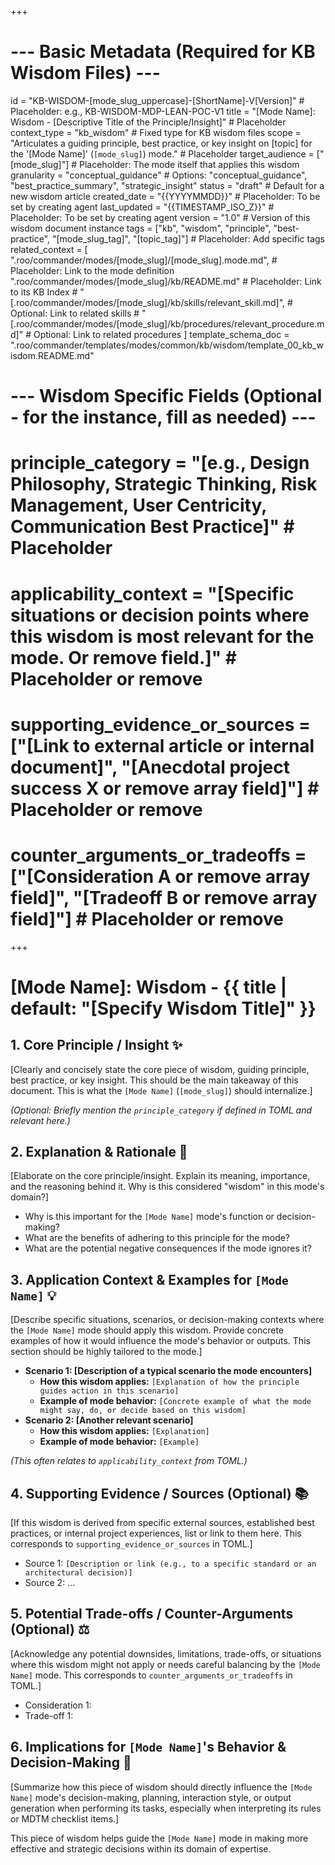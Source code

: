 +++
# --- Basic Metadata (Required for KB Wisdom Files) ---
id = "KB-WISDOM-[mode_slug_uppercase]-[ShortName]-V[Version]" # Placeholder: e.g., KB-WISDOM-MDP-LEAN-POC-V1
title = "[Mode Name]: Wisdom - [Descriptive Title of the Principle/Insight]" # Placeholder
context_type = "kb_wisdom" # Fixed type for KB wisdom files
scope = "Articulates a guiding principle, best practice, or key insight on [topic] for the '[Mode Name]' (`[mode_slug]`) mode." # Placeholder
target_audience = ["[mode_slug]"] # Placeholder: The mode itself that applies this wisdom
granularity = "conceptual_guidance" # Options: "conceptual_guidance", "best_practice_summary", "strategic_insight"
status = "draft" # Default for a new wisdom article
created_date = "{{YYYYMMDD}}" # Placeholder: To be set by creating agent
last_updated = "{{TIMESTAMP_ISO_Z}}" # Placeholder: To be set by creating agent
version = "1.0" # Version of this wisdom document instance
tags = ["kb", "wisdom", "principle", "best-practice", "[mode_slug_tag]", "[topic_tag]"] # Placeholder: Add specific tags
related_context = [
    ".roo/commander/modes/[mode_slug]/[mode_slug].mode.md", # Placeholder: Link to the mode definition
    ".roo/commander/modes/[mode_slug]/kb/README.md" # Placeholder: Link to its KB Index
    # "[.roo/commander/modes/[mode_slug]/kb/skills/relevant_skill.md]", # Optional: Link to related skills
    # "[.roo/commander/modes/[mode_slug]/kb/procedures/relevant_procedure.md]" # Optional: Link to related procedures
]
template_schema_doc = ".roo/commander/templates/modes/common/kb/wisdom/template_00_kb_wisdom.README.md"

# --- Wisdom Specific Fields (Optional - for the instance, fill as needed) ---
# principle_category = "[e.g., Design Philosophy, Strategic Thinking, Risk Management, User Centricity, Communication Best Practice]" # Placeholder
# applicability_context = "[Specific situations or decision points where this wisdom is most relevant for the mode. Or remove field.]" # Placeholder or remove
# supporting_evidence_or_sources = ["[Link to external article or internal document]", "[Anecdotal project success X or remove array field]"] # Placeholder or remove
# counter_arguments_or_tradeoffs = ["[Consideration A or remove array field]", "[Tradeoff B or remove array field]"] # Placeholder or remove
+++

# [Mode Name]: Wisdom - {{ title | default: "[Specify Wisdom Title]" }}

## 1. Core Principle / Insight ✨

[Clearly and concisely state the core piece of wisdom, guiding principle, best practice, or key insight. This should be the main takeaway of this document. This is what the `[Mode Name]` (`[mode_slug]`) should internalize.]

*(Optional: Briefly mention the `principle_category` if defined in TOML and relevant here.)*

## 2. Explanation & Rationale 🧠

[Elaborate on the core principle/insight. Explain its meaning, importance, and the reasoning behind it. Why is this considered "wisdom" in this mode's domain?]
*   Why is this important for the `[Mode Name]` mode's function or decision-making?
*   What are the benefits of adhering to this principle for the mode?
*   What are the potential negative consequences if the mode ignores it?

## 3. Application Context & Examples for `[Mode Name]` 💡

[Describe specific situations, scenarios, or decision-making contexts where the `[Mode Name]` mode should apply this wisdom. Provide concrete examples of how it would influence the mode's behavior or outputs. This section should be highly tailored to the mode.]

*   **Scenario 1: [Description of a typical scenario the mode encounters]**
    *   **How this wisdom applies:** `[Explanation of how the principle guides action in this scenario]`
    *   **Example of mode behavior:** `[Concrete example of what the mode might say, do, or decide based on this wisdom]`
*   **Scenario 2: [Another relevant scenario]**
    *   **How this wisdom applies:** `[Explanation]`
    *   **Example of mode behavior:** `[Example]`

*(This often relates to `applicability_context` from TOML.)*

## 4. Supporting Evidence / Sources (Optional) 📚

[If this wisdom is derived from specific external sources, established best practices, or internal project experiences, list or link to them here. This corresponds to `supporting_evidence_or_sources` in TOML.]
*   Source 1: `[Description or link (e.g., to a specific standard or an architectural decision)]`
*   Source 2: ...

## 5. Potential Trade-offs / Counter-Arguments (Optional) ⚖️

[Acknowledge any potential downsides, limitations, trade-offs, or situations where this wisdom might not apply or needs careful balancing by the `[Mode Name]` mode. This corresponds to `counter_arguments_or_tradeoffs` in TOML.]
*   Consideration 1:
*   Trade-off 1:

## 6. Implications for `[Mode Name]`'s Behavior & Decision-Making 🚀

[Summarize how this piece of wisdom should directly influence the `[Mode Name]` mode's decision-making, planning, interaction style, or output generation when performing its tasks, especially when interpreting its rules or MDTM checklist items.]

This piece of wisdom helps guide the `[Mode Name]` mode in making more effective and strategic decisions within its domain of expertise.